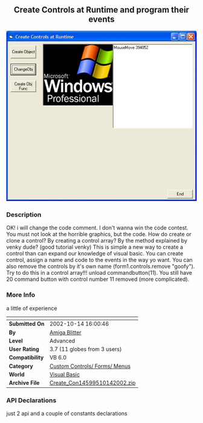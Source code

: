 ﻿<div align="center">

## Create Controls at Runtime and program their events

<img src="PIC200210141244447028.jpg">
</div>

### Description

OK! i will change the code comment. I don't wanna win the code contest. You must not look at the horrible graphics, but the code. How do create or clone a control? By creating a control array? By the method explained by venky dude? (good tutorial venky) This is simple a new way to create a control than can expand our knowledge of visual basic. You can create control, assign a name and code to the events in the way yo want. You can also remove the controls by it's own name (form1.controls.remove "goofy"). Try to do this in a control array!!! unload commandbutton(11). You still have 20 command button with control number 11 removed (more complicated).
 
### More Info
 
a little of experience


<span>             |<span>
---                |---
**Submitted On**   |2002-10-14 16:00:46
**By**             |[Amiga Blitter](https://github.com/Planet-Source-Code/PSCIndex/blob/master/ByAuthor/amiga-blitter.md)
**Level**          |Advanced
**User Rating**    |3.7 (11 globes from 3 users)
**Compatibility**  |VB 6\.0
**Category**       |[Custom Controls/ Forms/  Menus](https://github.com/Planet-Source-Code/PSCIndex/blob/master/ByCategory/custom-controls-forms-menus__1-4.md)
**World**          |[Visual Basic](https://github.com/Planet-Source-Code/PSCIndex/blob/master/ByWorld/visual-basic.md)
**Archive File**   |[Create\_Con14599510142002\.zip](https://github.com/Planet-Source-Code/amiga-blitter-create-controls-at-runtime-and-program-their-events__1-39816/archive/master.zip)

### API Declarations

just 2 api and a couple of constants declarations





